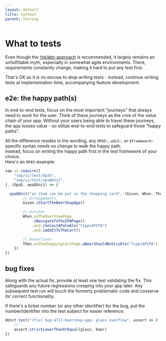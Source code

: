 ```yaml
---
layout: default
title: Context
parent: Testing
---
```


# What to tests

Even though the [`TDD`/`BDD`-approach](index.md#how-does-tdd-work) is recommended, it largely remains an unfulfillable myth, especially in somewhat agile environments. There, requirements constantly change, making it hard to put any test first.

That's OK as it is no excuse to _drop_ writing tests - instead, continue writing tests at implementation time, accompanying feature development.

## e2e: the happy path(s)

In end-to-end tests, focus on the most important "journeys" that always need to work for the user. Think of these journeys as the core of the value chain of your app. Without your users being able to travel these journeys, the app looses value - so utilize end-to-end tests to safeguard those "happy paths".

All the difference resides in the wording, any `OPA5`-, `wdi5`-, or `$framework`-specific syntax needs no change to walk the happy path.  
Instead, focus on writing the happy path first in the test framework of your choice.  
Here's an `OPA5`-example:

```js
sap.ui.require([
    "sap/ui/test/Opa5",
    "sap/ui/test/opaQUnit",
], (Opa5, opaQUnit) => {

  opaQUnit("an item can be put in the shopping card", (Given, When, Then) => {
        // Arrangements
        Given.iStartTheBeerShopApp()

        // Actions
        When.onTheOverViewPage
            .iNavigateToTheIPAPage()
            .and.iSelectAPaleAle("YippiAPIPA")
            .and.iAddItToTheCart()

        // Assertions
        Then.onTheShoppingCartPage.aBeerShouldBeVisible("YippiAPIPA")
    })
})
```

## bug fixes

Along with the actual fix, provide at least one test validating the fix. This safeguards any future regressions creeping into your app later. Any subsequent test run will touch the formerly problematic code and conserve its' correct functionality.

If there's a ticket number (or any other identifier) for the bug, put the number/identifier into the test subject for easier reference.

```js
QUnit.test("(fix) bug-4711-beershop-app: glass overflow", assert => {
    // ...
    assert.strictLowerThanOrEqual(glass, beer)
})
```
